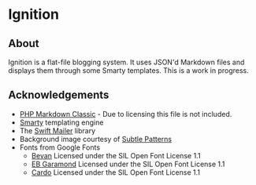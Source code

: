 Ignition
========

About
-----

Ignition is a flat-file blogging system. It uses JSON'd Markdown files and displays them through some Smarty templates. This is a work in progress. 

Acknowledgements
----------------

  * [PHP Markdown Classic](http://michelf.ca/projects/php-markdown/classic/) - Due to licensing this file is not included.
  * [Smarty](http://smarty.net) templating engine
  * The [Swift Mailer](http://swiftmailer.org) library
  * Background image courtesy of [Subtle Patterns](http://subtlepatterns.com/cream-paper/)
  * Fonts from Google Fonts
    * [Bevan](https://www.google.com/fonts/specimen/Bevan) Licensed under the SIL Open Font License 1.1
    * [EB Garamond](https://www.google.com/fonts/specimen/EB+Garamond) Licensed under the SIL Open Font License 1.1
    * [Cardo](https://www.google.com/fonts/specimen/Cardo) Licensed under the SIL Open Font License 1.1
